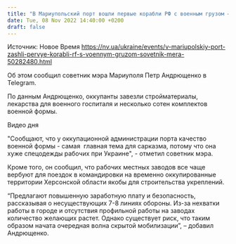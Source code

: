 ```yaml
---
title: "В Мариупольский порт вошли первые корабли РФ с военным грузом — советник мэра"
date: Tue, 08 Nov 2022 14:40:00 +0200
draft: false
---
```

Источник: Новое Время https://nv.ua/ukraine/events/v-mariupolskiy-port-zashli-pervye-korabli-rf-s-voennym-gruzom-sovetnik-mera-50282480.html


Об этом сообщил советник мэра Мариуполя Петр Андрющенко в Telegram.

По данным Андрющенко, оккупанты завезли стройматериалы, лекарства для военного госпиталя и несколько сотен комплектов военной формы.

 Видео дня   

"Сообщают, что у оккупационной администрации порта качество военной формы - самая  главная тема для сарказма, потому что она хуже спецодежды рабочих при Украине", - отметил советник мэра.

Кроме того, он сообщил, что рабочих местных заводов все чаще вербуют для поездок в командировки на временно оккупированные территории Херсонской области якобы для строительства укреплений.

“Предлагают повышенную заработную плату и безопасность, рассказывая о несуществующих 7-8 линиях обороны. Из-за нехватки работы в городе и отсутствия профильной работы на заводах количество желающих растет. Однако существует риск, что таким образом начата очередная волна скрытой мобилизации”, – добавил Андрющенко.
